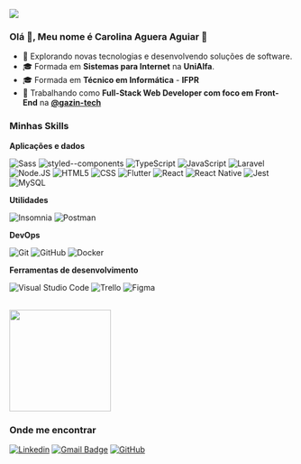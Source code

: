 ![](https://komarev.com/ghpvc/?username=CarolAguera&color=006bed)

<h3>Olá 👋, Meu nome é Carolina Aguera Aguiar 🤙</h3>

- 🤔 Explorando novas tecnologias e desenvolvendo soluções de software.
- 🎓 Formada em **Sistemas para Internet** na **UniAlfa**.
- 🎓 Formada em **Técnico em Informática** - **IFPR**
- 💼 Trabalhando como **Full-Stack Web Developer com foco em Front-End**  na **[@gazin-tech](https://gazintech.com.br/)**

<h3>Minhas Skills</h3>

**Aplicações e dados**

![Sass](https://img.shields.io/badge/-Sass-333333?style=flat&logo=sass&logoColor=CC6699)
![styled--components](https://img.shields.io/badge/-styled--components-333333?style=flat&logo=styled-components&logoColor=DB7093)
![TypeScript](https://img.shields.io/badge/-TypeScript-333333?style=flat&logo=typescript&logoColor=007ACC)
![JavaScript](https://img.shields.io/badge/-JavaScript-333333?style=flat&logo=javascript)
![Laravel](https://img.shields.io/badge/-Laravel-333333?style=flat&logo=laravel&logoColor=FF2D20)
![Node.JS](https://img.shields.io/badge/Node.js-333333?style=flat&logo=node.js&logoColor=43853D)
![HTML5](https://img.shields.io/badge/-HTML5-333333?style=flat&logo=HTML5)
![CSS](https://img.shields.io/badge/-CSS-333333?style=flat&logo=CSS3&logoColor=1572B6)
![Flutter](https://img.shields.io/badge/-Flutter-333333?style=flat&logo=Flutter&logoColor=02569B)
![React](https://img.shields.io/badge/-React-333333?style=flat&logo=react)
![React Native](https://img.shields.io/badge/-React%20Native-333333?style=flat&logo=react)
![Jest](https://img.shields.io/badge/-Jest-333333?style=flat&logo=jest)
![MySQL](https://img.shields.io/badge/-MySQL-333333?style=flat&logo=mysql)

**Utilidades**

![Insomnia](https://img.shields.io/badge/-Insomnia-333333?style=flat&logo=insomnia)
![Postman](https://img.shields.io/badge/-Postman-333333?style=flat&logo=postman)

**DevOps**

![Git](https://img.shields.io/badge/-Git-333333?style=flat&logo=git)
![GitHub](https://img.shields.io/badge/-GitHub-333333?style=flat&logo=github)
![Docker](https://img.shields.io/badge/-Docker-333333?style=flat&logo=docker)

**Ferramentas de desenvolvimento**

![Visual Studio Code](https://img.shields.io/badge/-Visual%20Studio%20Code-333333?style=flat&logo=visual-studio-code&logoColor=007ACC)
![Trello](https://img.shields.io/badge/-Trello-333333?style=flat&logo=trello&logoColor=007ACC)
![Figma](https://img.shields.io/badge/-Figma-333333?style=flat&logo=figma&logoColor=007ACC)

<br/>

<a href="https://github.com/CarolAgueraAguiar" title="Perfil da Carol">
  <img height="180em" src="https://github-readme-stats.vercel.app/api?username=CarolAgueraAguiar&theme=dracula&show_icons=true" />
</a>

<h3>Onde me encontrar</h3>

[![Linkedin](https://img.shields.io/badge/-carolinaaguera-blue?style=flat-square&logo=Linkedin&logoColor=white&link=https://www.linkedin.com/in/carolina-aguera/)](https://www.linkedin.com/in/carolina-aguera/)
[![Gmail Badge](https://img.shields.io/badge/-carolaguerabr@gmail.com-006bed?style=flat-square&logo=Gmail&logoColor=white&link=mailto:SEU-EMAIL)](mailto:carolaguerabr@gmail.com)
[![GitHub](https://img.shields.io/github/followers/CarolAguera?label=follow&style=social)](https://github.com/CarolAguera)
